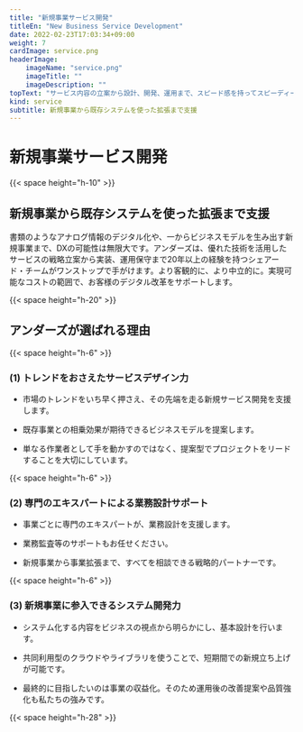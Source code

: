 ```yaml
---
title: "新規事業サービス開発"
titleEn: "New Business Service Development"
date: 2022-02-23T17:03:34+09:00
weight: 7
cardImage: service.png
headerImage:
    imageName: "service.png"
    imageTitle: ""
    imageDescription: ""
topText: "サービス内容の立案から設計、開発、運用まで、スピード感を持ってスピーディーに新規事業サービスの立ち上げをサポートします。"
kind: service
subtitle: 新規事業から既存システムを使った拡張まで支援
---
```


# 新規事業サービス開発　

{{< space height="h-10" >}}

## 新規事業から既存システムを使った拡張まで支援   
書類のようなアナログ情報のデジタル化や、一からビジネスモデルを生み出す新規事業まで、DXの可能性は無限大です。アンダーズは、優れた技術を活用したサービスの戦略立案から実装、運用保守まで20年以上の経験を持つシェアード・チームがワンストップで手がけます。より客観的に、より中立的に。実現可能なコストの範囲で、お客様のデジタル改革をサポートします。

{{< space height="h-20" >}}

## アンダーズが選ばれる理由

{{< space height="h-6" >}}

### (1)	トレンドをおさえたサービスデザイン力

* 市場のトレンドをいち早く押さえ、その先端を走る新規サービス開発を支援します。  

* 既存事業との相乗効果が期待できるビジネスモデルを提案します。  

* 単なる作業者として手を動かすのではなく、提案型でプロジェクトをリードすることを大切にしています。

{{< space height="h-6" >}}

### (2)	専門のエキスパートによる業務設計サポート

* 事業ごとに専門のエキスパートが、業務設計を支援します。  

* 業務監査等のサポートもお任せください。  

* 新規事業から事業拡張まで、すべてを相談できる戦略的パートナーです。

{{< space height="h-6" >}}

### (3)	新規事業に参入できるシステム開発力

* システム化する内容をビジネスの視点から明らかにし、基本設計を行います。  

* 共同利用型のクラウドやライブラリを使うことで、短期間での新規立ち上げが可能です。  

* 最終的に目指したいのは事業の収益化。そのため運用後の改善提案や品質強化も私たちの強みです。

{{< space height="h-28" >}}
